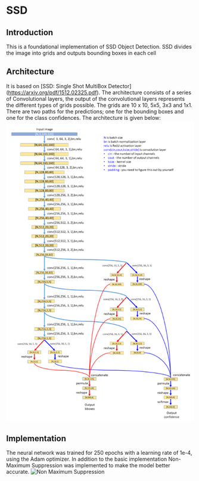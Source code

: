 # SSD
## Introduction 
This is a foundational implementation of SSD Object Detection. SSD divides the image into grids and outputs bounding boxes in each cell

## Architecture
It is based on [SSD: Single Shot MultiBox Detector] (https://arxiv.org/pdf/1512.02325.pdf). The architecture consists of a series of Convolutional layers, the output of the convolutional layers represents the different types of grids possible. The grids are 10 x 10, 5x5, 3x3 and 1x1. There are two paths for the predictions; one for the bounding boxes and one for the class confidences. The architecture is given below:
![SSD Multibox Detector Architecture](arch.png)

## Implementation
The neural network was trained for 250 epochs with a learning rate of 1e-4, using the Adam optimizer. In addition to the basic implementation Non-Maximum Suppression was implemented to make the model better accurate.
![Non Maximum Suppression]()
